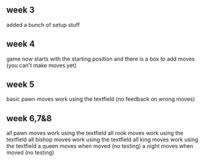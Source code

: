 ## week 3
added a bunch of setup stuff

## week 4
game now starts with the starting position and there is a box to add moves (you can't make moves yet)

## week 5
basic pawn moves work using the textfield (no feedback on wrong moves)

## week 6,7&8
all pawn moves work using the textfield
all rook moves work using the textfield
all bishop moves work using the textfield
all king moves work using the textfield
a queen moves when moved (no testing)
a night moves when moved (no testing)